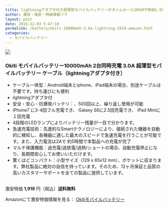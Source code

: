 ```yaml
---
title: lightningアダプタ付き超薄型モバイルバッテリーがタイムセール20%OFF特価1,919円！送料無料！
author: 激安・格安・特価情報ツウ
layout: post
date: 2016-12-03 5:47:10
permalink: /battery/okiti-10000mah-3.0a-lightning-1919-amazon.html
categories:
  - モバイルバッテリー
---
```


<div class="img-bg2 img_L">
<a  href="https://www.amazon.co.jp/gp/product/B01JLVAF0I/ref=as_li_qf_sp_asin_il?ie=UTF8&camp=247&creative=1211&creativeASIN=B01JLVAF0I&linkCode=as2&tag=tokkajohotsu-22" target="_blank"><img border="0" src="//ws-fe.amazon-adsystem.com/widgets/q?_encoding=UTF8&ASIN=B01JLVAF0I&Format=_SL250_&ID=AsinImage&MarketPlace=JP&ServiceVersion=20070822&WS=1&tag=tokkajohotsu-22" ></a><img src="//ir-jp.amazon-adsystem.com/e/ir?t=tokkajohotsu-22&l=as2&o=9&a=B01JLVAF0I" width="1" height="1" border="0" alt="" style="border:none !important; margin:0px !important;" />
</div>

### Okiti モバイルバッテリー10000mAh 2台同時充電 3.0A 超薄型モバイルバッテリー ケーブル（lightningアダプタ付き）
<!--more-->

* ケーブル一体型：Android端末とiphone、iPad端末の場合、別途ケーブルは不要です。持ち運びにも便利
* lightningアダプタ付
* 安全・安心・抗爆発バッテリ：、500回以上、繰り返し使用が可能
* iPhone7 に3-4回フル充電でき、 Galaxy S6に2.5回充電でき、 iPad Miniに１回充電
* 4段階のLEDランプによりバッテリー残量が一目で分かります。
* 急速充電技術：先進的なSmartテクノロジーにより、接続された機器を自動的に検知し、各機器に適した最大のスピードで急速充電を行うことが可能です。また、入力電流は2Aで 約5時間で本製品への充電が完了
* マルチ保護機能：過充電/過放電/過熱/ショートの場合、自動充電停止になり、長期間安心してお使いいただけます。
* 驚くほどコンパクト：小型サイズ（129 x 65x12 mm）、ポケットに収まります。弊社製品に絶対の自信を持っています。そのため、12ヶ月保証と品質の高いカスタマーサポートを全ての製品に提供しています。

<br clear="all" />激安特価 <span class="tokka-price"><strong>1,919</strong></span> 円（税込）**送料無料**

Amazonにて激安特価情報を見る： <span class="fs150p"><a href="https://www.amazon.co.jp/gp/product/B01JLVAF0I/ref=as_li_qf_sp_asin_il?ie=UTF8&camp=247&creative=1211&creativeASIN=B01JLVAF0I&linkCode=as2&tag=tokkajohotsu-22" target="_blank">Okitiモバイルバッテリー</a></span>
